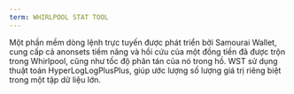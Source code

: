 ```yaml
---
term: WHIRLPOOL STAT TOOL
---
```


Một phần mềm dòng lệnh trực tuyến được phát triển bởi Samourai Wallet, cung cấp cả anonsets tiềm năng và hồi cứu của một đồng tiền đã được trộn trong Whirlpool, cũng như tốc độ phân tán của nó trong hồ. WST sử dụng thuật toán HyperLogLogPlusPlus, giúp ước lượng số lượng giá trị riêng biệt trong một tập dữ liệu lớn.